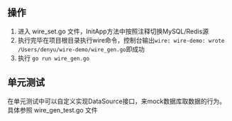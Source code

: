 ## 操作
1. 进入 wire_set.go 文件，InitApp方法中按照注释切换MySQL/Redis源
2. 执行完毕在项目根目录执行wire命令，控制台输出`wire: wire-demo: wrote /Users/denyu/wire-demo/wire_gen.go`即成功
3. 执行 `go run wire_gen.go`

## 单元测试
在单元测试中可以自定义实现DataSource接口，来mock数据库取数据的行为。具体参照 wire_gen_test.go 文件